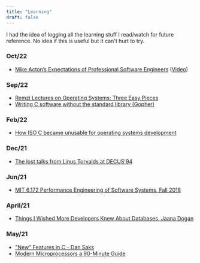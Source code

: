```yaml
---
title: "Learning"
draft: false
---
```


I had the idea of logging all the learning stuff I read/watch for future reference. No idea if this is useful but it can't hurt to try.

### Oct/22
- [Mike Acton’s Expectations of Professional Software Engineers](https://adamj.eu/tech/2022/06/17/mike-actons-expectations-of-professional-software-engineers/) ([Video](https://www.youtube.com/watch?v=cV5HArLYajE))

### Sep/22
- [Remzi Lectures on Operating Systems: Three Easy Pieces](https://pages.cs.wisc.edu/~remzi/Classes/537/Spring2018/Discussion/videos.html)
- [Writing C software without the standard library (Gopher)](gopher://sdf.org:70/0/users/loli/programming/c_without_standard_library_linux.txt)

### Feb/22
- [How ISO C became unusable for operating systems development](https://arxiv.org/abs/2201.07845)

### Dec/21

- [The lost talks from Linus Torvalds at DECUS'94](https://archive.org/details/199405-decusnew-orleans)

### Jun/21

- [MIT 6.172 Performance Engineering of Software Systems, Fall 2018](https://www.youtube.com/playlist?list=PLUl4u3cNGP63VIBQVWguXxZZi0566y7Wf)

### April/21

- [Things I Wished More Developers Knew About Databases, Jaana Dogan](https://rakyll.medium.com/things-i-wished-more-developers-knew-about-databases-2d0178464f78)

### May/21
- ["New" Features in C - Dan Saks](https://www.youtube.com/watch?v=ieERUEhs910)
- [Modern Microprocessors a 90-Minute Guide](http://www.lighterra.com/papers/modernmicroprocessors/)
